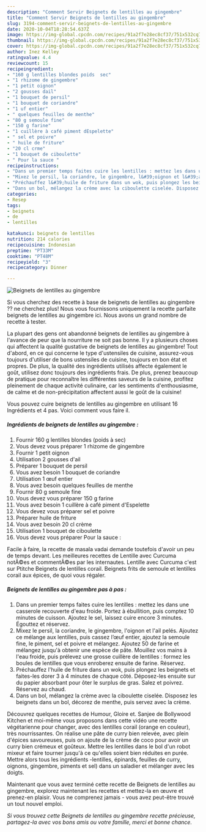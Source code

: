 ```yaml
---
description: "Comment Servir Beignets de lentilles au gingembre"
title: "Comment Servir Beignets de lentilles au gingembre"
slug: 3194-comment-servir-beignets-de-lentilles-au-gingembre
date: 2020-10-04T18:28:54.637Z
image: https://img-global.cpcdn.com/recipes/91a2f7e28ec8cf37/751x532cq70/beignets-de-lentilles-au-gingembre-photo-principale-de-la-recette.jpg
thumbnail: https://img-global.cpcdn.com/recipes/91a2f7e28ec8cf37/751x532cq70/beignets-de-lentilles-au-gingembre-photo-principale-de-la-recette.jpg
cover: https://img-global.cpcdn.com/recipes/91a2f7e28ec8cf37/751x532cq70/beignets-de-lentilles-au-gingembre-photo-principale-de-la-recette.jpg
author: Inez Kelley
ratingvalue: 4.4
reviewcount: 15
recipeingredient:
- "160 g lentilles blondes poids  sec"
- "1 rhizome de gingembre"
- "1 petit oignon"
- "2 gousses dail"
- "1 bouquet de persil"
- "1 bouquet de coriandre"
- "1 uf entier"
- " quelques feuilles de menthe"
- "80 g semoule fine"
- "150 g farine"
- "1 cuillère à café piment dEspelette"
- " sel et poivre"
- " huile de friture"
- "20 cl crme"
- "1 bouquet de ciboulette"
- " Pour la sauce "
recipeinstructions:
- "Dans un premier temps faites cuire les lentilles : mettez les dans une casserole recouverte d&#39;eau froide. Portez à ébullition, puis comptez 10 minutes de cuisson. Ajoutez le sel, laissez cuire encore 3 minutes. Égouttez et réservez."
- "Mixez le persil, la coriandre, le gingembre, l&#39;oignon et l&#39;ail pelés. Ajoutez ce mélange aux lentilles, puis cassez l’œuf entier, ajoutez la semoule fine, le piment, sel et poivre et mélangez. Ajoutez 50 de farine et mélangez jusqu&#39;à obtenir une espèce de pâte. Mouillez vos mains à l&#39;eau froide, puis prélevez une grosse cuillère de lentilles : formez les boules de lentilles que vous enroberez ensuite de farine. Réservez."
- "Préchauffez l&#39;huile de friture dans un wok, puis plongez les beignets et faites-les dorer 3 à 4 minutes de chaque côté. Déposez-les ensuite sur du papier absorbant pour ôter le surplus de gras. Salez et poivrez. Réservez au chaud."
- "Dans un bol, mélangez la crème avec la ciboulette ciselée. Disposez les beignets dans un bol, décorez de menthe, puis servez avec la crème."
categories:
- Resep
tags:
- beignets
- de
- lentilles

katakunci: beignets de lentilles 
nutrition: 214 calories
recipecuisine: Indonesian
preptime: "PT33M"
cooktime: "PT48M"
recipeyield: "3"
recipecategory: Dinner

---
```



![Beignets de lentilles au gingembre](https://img-global.cpcdn.com/recipes/91a2f7e28ec8cf37/751x532cq70/beignets-de-lentilles-au-gingembre-photo-principale-de-la-recette.jpg)

Si vous cherchez des recette à base de beignets de lentilles au gingembre ?? ne cherchez plus! Nous vous fournissons uniquement la recette parfaite beignets de lentilles au gingembre ici. Nous avons un grand nombre de recette à tester.

La plupart des gens ont abandonné beignets de lentilles au gingembre à l'avance de peur que la nourriture ne soit pas bonne. Il y a plusieurs choses qui affectent la qualité gustative de beignets de lentilles au gingembre! Tout d'abord, en ce qui concerne le type d'ustensiles de cuisine, assurez-vous toujours d'utiliser de bons ustensiles de cuisine, toujours en bon état et propres. De plus, la qualité des ingrédients utilisés affecte également le goût, utilisez donc toujours des ingrédients frais. De plus, prenez beaucoup de pratique pour reconnaître les différentes saveurs de la cuisine, profitez pleinement de chaque activité culinaire, car les sentiments d'enthousiasme, de calme et de non-précipitation affectent aussi le goût de la cuisine!

<!--inarticleads1-->

Vous pouvez cuire beignets de lentilles au gingembre en utilisant 16 Ingrédients et 4 pas. Voici comment vous faire il.

##### Ingrédients de beignets de lentilles au gingembre :

1. Fournir 160 g lentilles blondes (poids à sec)
1. Vous devez vous préparer 1 rhizome de gingembre
1. Fournir 1 petit oignon
1. Utilisation 2 gousses d&#39;ail
1. Préparer 1 bouquet de persil
1. Vous avez besoin 1 bouquet de coriandre
1. Utilisation 1 œuf entier
1. Vous avez besoin  quelques feuilles de menthe
1. Fournir 80 g semoule fine
1. Vous devez vous préparer 150 g farine
1. Vous avez besoin 1 cuillère à café piment d&#39;Espelette
1. Vous devez vous préparer  sel et poivre
1. Préparer  huile de friture
1. Vous avez besoin 20 cl crème
1. Utilisation 1 bouquet de ciboulette
1. Vous devez vous préparer  Pour la sauce :


Facile à faire, la recette de masala vadai demande toutefois d&#39;avoir un peu de temps devant. Les meilleures recettes de Lentille avec Curcuma notÃ©es et commentÃ©es par les internautes. Lentille avec Curcuma c&#39;est sur Ptitche Beignets de lentilles corail. Beignets frits de semoule et lentilles corail aux épices, de quoi vous régaler. 

<!--inarticleads2-->

##### Beignets de lentilles au gingembre pas à pas :

1. Dans un premier temps faites cuire les lentilles : mettez les dans une casserole recouverte d&#39;eau froide. Portez à ébullition, puis comptez 10 minutes de cuisson. Ajoutez le sel, laissez cuire encore 3 minutes. Égouttez et réservez.
1. Mixez le persil, la coriandre, le gingembre, l&#39;oignon et l&#39;ail pelés. Ajoutez ce mélange aux lentilles, puis cassez l’œuf entier, ajoutez la semoule fine, le piment, sel et poivre et mélangez. Ajoutez 50 de farine et mélangez jusqu&#39;à obtenir une espèce de pâte. Mouillez vos mains à l&#39;eau froide, puis prélevez une grosse cuillère de lentilles : formez les boules de lentilles que vous enroberez ensuite de farine. Réservez.
1. Préchauffez l&#39;huile de friture dans un wok, puis plongez les beignets et faites-les dorer 3 à 4 minutes de chaque côté. Déposez-les ensuite sur du papier absorbant pour ôter le surplus de gras. Salez et poivrez. Réservez au chaud.
1. Dans un bol, mélangez la crème avec la ciboulette ciselée. Disposez les beignets dans un bol, décorez de menthe, puis servez avec la crème.


Découvrez quelques recettes de Humour, Gloire et. Sanjee de Bollywood Kitchen et moi-même vous proposons dans cette vidéo une recette végétarienne pour changer, avec des lentilles corail (orange en couleur), très nourrissantes. On réalise une pâte de curry bien relevée, avec plein d&#39;épices savoureuses, puis on ajoute de la crème de coco pour avoir un curry bien crémeux et goûteux. Mettre les lentilles dans le bol d&#39;un robot mixeur et faire tourner jusqu&#39;à ce qu&#39;elles soient bien réduites en purée. Mettre alors tous les ingrédients -lentilles, épinards, feuilles de curry, oignons, gingembre, piments et sel) dans un saladier et mélanger avec les doigts. 

<!--inarticleads1-->

<p>
Maintenant que vous avez terminé cette recette de Beignets de lentilles au gingembre, explorez maintenant les recettes et mettez-la en œuvre et prenez-en plaisir. Vous ne comprenez jamais - vous avez peut-être trouvé un tout nouvel emploi.
</p>

<p>
<i>Si vous trouvez cette Beignets de lentilles au gingembre recette précieuse, partagez-la avec vos bons amis ou votre famille, merci et bonne chance.</i>
</p>

